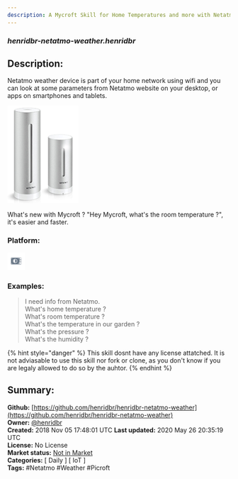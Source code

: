 ```yaml
---
description: A Mycroft Skill for Home Temperatures and more with Netatmo
---
```


### _henridbr-netatmo-weather.henridbr_  
## Description:  
Netatmo weather device is part of your home network using wifi and you can look at some parameters from Netatmo website on your desktop, or apps on smartphones and tablets.

[![Netatmo_weather station](https://raw.githubusercontent.com/henridbr/Netatmo-Weather/master/images/Netatmo-device.png
)](https://www.netatmo.com/en-US/product/weather/)

What's new with Mycroft ? "Hey Mycroft, what's the room temperature ?", it's easier and faster.  
  
  
### Platform:  
 ![Picroft](../.gitbook/assets/picroft-icon.png)   
### Examples:  
> I need info from Netatmo.  
> What's home temperature ?  
> What's room temperature ?  
> What's the temperature in our garden ?  
> What's the pressure ?  
> What's the humidity ?  
  
{% hint style="danger" %}
This skill dosnt have any license attatched. It is not adviasable to use this skill nor fork or clone, as you don't know if you are legaly allowed to do so by the auhtor.
{% endhint %}
  
## Summary:  
**Github:** [https://github.com/henridbr/henridbr-netatmo-weather](https://github.com/henridbr/henridbr-netatmo-weather)  
**Owner:** [@henridbr](https://github.com/henridbr)  
**Created:** 2018 Nov 05 17:48:01 UTC  **Last updated:** 2020 May 26 20:35:19 UTC  
**License:** No License  
**Market status:** [Not in Market](https://market.mycroft.ai/skill/)  
**Categories:** [ Daily ] [ IoT ]   
**Tags:** \#Netatmo \#Weather \#Picroft   
